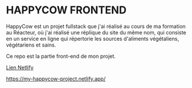 # HAPPYCOW FRONTEND

HappyCow est un projet fullstack que j'ai réalisé au cours de ma formation au Réacteur, où j'ai réalisé une réplique du site du même nom, qui consiste en un service en ligne qui répertorie les sources d'aliments végétaliens, végétariens et sains. 

Ce repo est la partie front-end de mon projet.

<ins>Lien Netlify</ins>

https://my-happycow-project.netlify.app/

